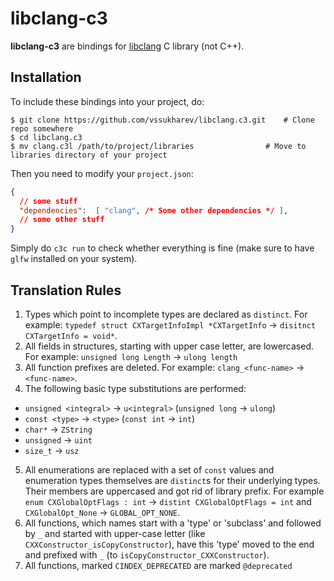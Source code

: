 
# libclang-c3

**libclang-c3** are bindings for [libclang](https://clang.llvm.org/docs/LibClang.html) C library (not C++).

## Installation

To include these bindings into your project, do:
```console
$ git clone https://github.com/vssukharev/libclang.c3.git    # Clone repo somewhere
$ cd libclang.c3
$ mv clang.c3l /path/to/project/libraries                # Move to libraries directory of your project
```

Then you need to modify your `project.json`:
```json
{
  // some stuff
  "dependencies":  [ "clang", /* Some other dependencies */ ],
  // some other stuff
}
```

Simply do `c3c run` to check whether everything is fine (make sure to have `glfw` installed on your system).


## Translation Rules

1. Types which point to incomplete types are declared as `distinct`. For example: `typedef struct CXTargetInfoImpl *CXTargetInfo` -> `disitnct CXTargetInfo = void*`.
2. All fields in structures, starting with upper case letter, are lowercased. For example: `unsigned long Length` -> `ulong length`
3. All function prefixes are deleted. For example: `clang_<func-name>` -> `<func-name>`.
4. The following basic type substitutions are performed:
  - `unsigned <integral>` -> `u<integral>` (`unsigned long` -> `ulong`)
  - `const <type>` -> `<type>` (`const int` -> `int`)
  - `char*` -> `ZString`
  - `unsigned` -> `uint`
  - `size_t` -> `usz`
5. All enumerations are replaced with a set of `const` values and enumeration types themselves are `distinct`s for their underlying types. Their members are uppercased and got rid of library prefix. For example `enum CXGlobalOptFlags : int` -> `distint CXGlobalOptFlags = int` and `CXGlobalOpt_None` -> `GLOBAL_OPT_NONE`.
6. All functions, which names start with a 'type' or 'subclass' and followed by `_` and started with upper-case letter (like `CXXConstructor_isCopyConstructor`), have this 'type' moved to the end and prefixed with `_` (to `isCopyConstructor_CXXConstructor`).
7. All functions, marked `CINDEX_DEPRECATED` are marked `@deprecated`

